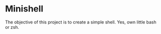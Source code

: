 # Minishell
The objective of this project is to create a simple shell. Yes, own little bash or zsh.
